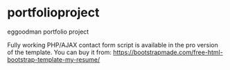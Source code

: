 # portfolioproject
 eggoodman portfolio project

Fully working PHP/AJAX contact form script is available in the pro version of the template.
You can buy it from: https://bootstrapmade.com/free-html-bootstrap-template-my-resume/